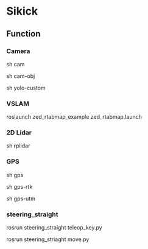 # Sikick

## Function

### Camera
sh cam

sh cam-obj

sh yolo-custom


### VSLAM
roslaunch zed_rtabmap_example zed_rtabmap.launch


### 2D Lidar
sh rplidar


### GPS
sh gps

sh gps-rtk

sh gps-utm



### steering_straight

rosrun steering_straight teleop_key.py

rosrun steering_striaght move.py
